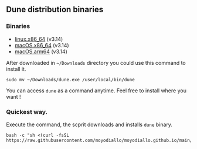 ## Dune distribution binaries

### Binaries
- [linux.x86_64](linux-x86_64/dune.exe) (v3.14)
- [macOS.x86_64](macos-amd64/dune.exe) (v3.14)
- [macOS.arm64](macos-arm64/dune.exe) (v3.14)

After downloaded in `~/Downloads` directory you could use this command to install it.
```
sudo mv ~/Downloads/dune.exe /user/local/bin/dune
```
You can access `dune` as a command anytime. Feel free to install where you want !

### Quickest way.
Execute the command, the scprit downloads and installs `dune` binary.
```
bash -c "sh <(curl -fsSL https://raw.githubusercontent.com/moyodiallo/moyodiallo.github.io/main/install.sh)"
```

